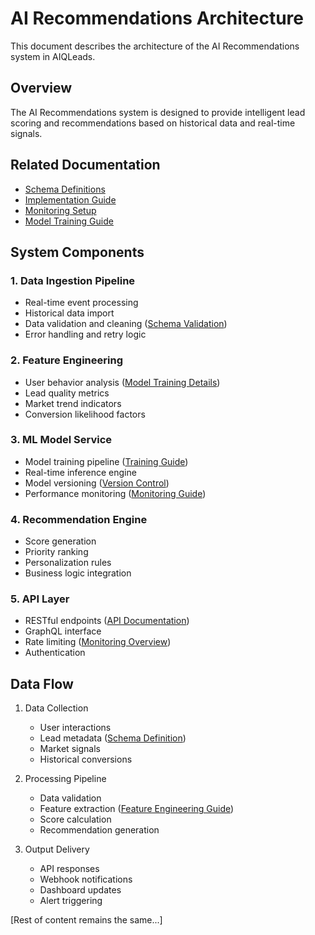 # AI Recommendations Architecture

This document describes the architecture of the AI Recommendations system in AIQLeads.

## Overview
The AI Recommendations system is designed to provide intelligent lead scoring and recommendations based on historical data and real-time signals.

## Related Documentation
- [Schema Definitions](../../schemas/README.md#recommendation-schema)
- [Implementation Guide](../../implementation/monitoring/schema_validation.md)
- [Monitoring Setup](../../implementation/monitoring/README.md)
- [Model Training Guide](./ai_model_training.md)

## System Components

### 1. Data Ingestion Pipeline
- Real-time event processing
- Historical data import
- Data validation and cleaning ([Schema Validation](../../implementation/monitoring/schema_validation.md))
- Error handling and retry logic

### 2. Feature Engineering
- User behavior analysis ([Model Training Details](./ai_model_training.md#feature-engineering))
- Lead quality metrics
- Market trend indicators
- Conversion likelihood factors

### 3. ML Model Service
- Model training pipeline ([Training Guide](./ai_model_training.md#training-pipeline))
- Real-time inference engine
- Model versioning ([Version Control](./ai_model_training.md#version-control))
- Performance monitoring ([Monitoring Guide](./ai_model_training.md#performance-monitoring))

### 4. Recommendation Engine
- Score generation
- Priority ranking
- Personalization rules
- Business logic integration

### 5. API Layer
- RESTful endpoints ([API Documentation](../../api/README.md))
- GraphQL interface
- Rate limiting ([Monitoring Overview](../../implementation/monitoring/README.md#alert-configuration))
- Authentication

## Data Flow
1. Data Collection
   - User interactions
   - Lead metadata ([Schema Definition](../../schemas/README.md#lead-schema))
   - Market signals
   - Historical conversions

2. Processing Pipeline
   - Data validation
   - Feature extraction ([Feature Engineering Guide](./ai_model_training.md#feature-engineering))
   - Score calculation
   - Recommendation generation

3. Output Delivery
   - API responses
   - Webhook notifications
   - Dashboard updates
   - Alert triggering

[Rest of content remains the same...]